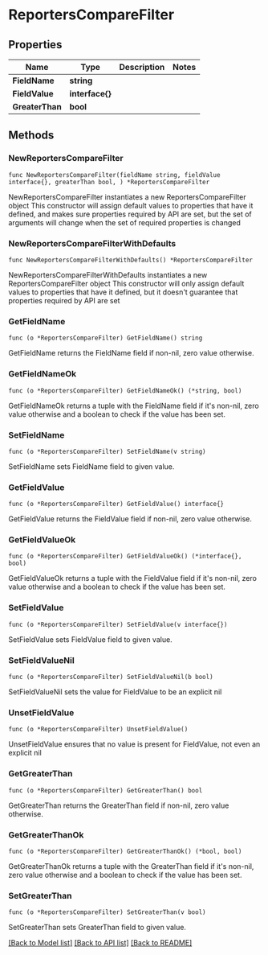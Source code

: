 # ReportersCompareFilter

## Properties

Name | Type | Description | Notes
------------ | ------------- | ------------- | -------------
**FieldName** | **string** |  | 
**FieldValue** | **interface{}** |  | 
**GreaterThan** | **bool** |  | 

## Methods

### NewReportersCompareFilter

`func NewReportersCompareFilter(fieldName string, fieldValue interface{}, greaterThan bool, ) *ReportersCompareFilter`

NewReportersCompareFilter instantiates a new ReportersCompareFilter object
This constructor will assign default values to properties that have it defined,
and makes sure properties required by API are set, but the set of arguments
will change when the set of required properties is changed

### NewReportersCompareFilterWithDefaults

`func NewReportersCompareFilterWithDefaults() *ReportersCompareFilter`

NewReportersCompareFilterWithDefaults instantiates a new ReportersCompareFilter object
This constructor will only assign default values to properties that have it defined,
but it doesn't guarantee that properties required by API are set

### GetFieldName

`func (o *ReportersCompareFilter) GetFieldName() string`

GetFieldName returns the FieldName field if non-nil, zero value otherwise.

### GetFieldNameOk

`func (o *ReportersCompareFilter) GetFieldNameOk() (*string, bool)`

GetFieldNameOk returns a tuple with the FieldName field if it's non-nil, zero value otherwise
and a boolean to check if the value has been set.

### SetFieldName

`func (o *ReportersCompareFilter) SetFieldName(v string)`

SetFieldName sets FieldName field to given value.


### GetFieldValue

`func (o *ReportersCompareFilter) GetFieldValue() interface{}`

GetFieldValue returns the FieldValue field if non-nil, zero value otherwise.

### GetFieldValueOk

`func (o *ReportersCompareFilter) GetFieldValueOk() (*interface{}, bool)`

GetFieldValueOk returns a tuple with the FieldValue field if it's non-nil, zero value otherwise
and a boolean to check if the value has been set.

### SetFieldValue

`func (o *ReportersCompareFilter) SetFieldValue(v interface{})`

SetFieldValue sets FieldValue field to given value.


### SetFieldValueNil

`func (o *ReportersCompareFilter) SetFieldValueNil(b bool)`

 SetFieldValueNil sets the value for FieldValue to be an explicit nil

### UnsetFieldValue
`func (o *ReportersCompareFilter) UnsetFieldValue()`

UnsetFieldValue ensures that no value is present for FieldValue, not even an explicit nil
### GetGreaterThan

`func (o *ReportersCompareFilter) GetGreaterThan() bool`

GetGreaterThan returns the GreaterThan field if non-nil, zero value otherwise.

### GetGreaterThanOk

`func (o *ReportersCompareFilter) GetGreaterThanOk() (*bool, bool)`

GetGreaterThanOk returns a tuple with the GreaterThan field if it's non-nil, zero value otherwise
and a boolean to check if the value has been set.

### SetGreaterThan

`func (o *ReportersCompareFilter) SetGreaterThan(v bool)`

SetGreaterThan sets GreaterThan field to given value.



[[Back to Model list]](../README.md#documentation-for-models) [[Back to API list]](../README.md#documentation-for-api-endpoints) [[Back to README]](../README.md)


